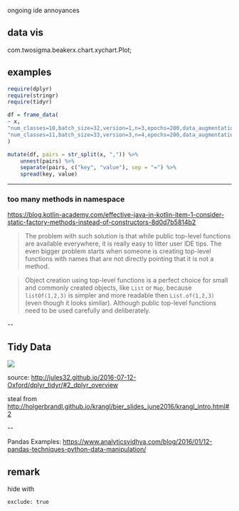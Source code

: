 ongoing ide annoyances



## data vis

com.twosigma.beakerx.chart.xychart.Plot;



## examples


```r
require(dplyr)
require(stringr)
require(tidyr)

df = frame_data(
~ x,
"num_classes=10,batch_size=32,version=1,n=3,epochs=200,data_augmentation=True,subtract_pixel_mean=True,checkpoint_epochs=False",
"num_classes=11,batch_size=33,version=3,n=4,epochs=200,data_augmentation=True,subtract_pixel_mean=True,checkpoint_epochs=False"
)

mutate(df, pairs = str_split(x, ",")) %>%
    unnest(pairs) %>%
    separate(pairs, c("key", "value"), sep = "=") %>%
    spread(key, value)

```


---
### too many methods in namespace

https://blog.kotlin-academy.com/effective-java-in-kotlin-item-1-consider-static-factory-methods-instead-of-constructors-8d0d7b5814b2

> The problem with such solution is that while public top-level functions are available everywhere, it is really easy to litter user IDE tips. The even bigger problem starts when someone is creating top-level functions with names that are not directly pointing that it is not a method.

> Object creation using top-level functions is a perfect choice for small and commonly created objects, like `List` or `Map`, because `listOf(1,2,3)` is simpler and more readable then `List.of(1,2,3)` (even though it looks similar). Although public top-level functions need to be used carefully and deliberately.


--
## Tidy Data

![](.slide_material_images/tidy_data.png)


source: http://jules32.github.io/2016-07-12-Oxford/dplyr_tidyr/#2_dplyr_overview



steal from http://holgerbrandl.github.io/krangl/bier_slides_june2016/krangl_intro.html#2


--

Pandas Examples:
https://www.analyticsvidhya.com/blog/2016/01/12-pandas-techniques-python-data-manipulation/



## remark

hide with
```
exclude: true

```